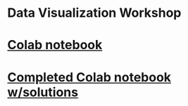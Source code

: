 # Data Visualization Workshop 
# [Colab notebook](https://colab.research.google.com/drive/1jH0t363mniReJFp33Fj18IEedlBKeRXH?usp=sharing)
# [Completed Colab notebook w/solutions](https://colab.research.google.com/drive/16FQBKZzImRcdkSLjgQuDjSqZDSkp4bfO?usp=sharing)
